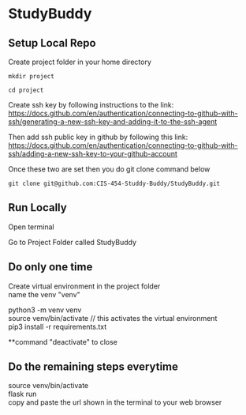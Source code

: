 # StudyBuddy
## Setup Local Repo
Create project folder in your home directory

`mkdir project`

`cd project`

Create ssh key by following instructions to the link: https://docs.github.com/en/authentication/connecting-to-github-with-ssh/generating-a-new-ssh-key-and-adding-it-to-the-ssh-agent

Then add ssh public key in github by following this link: https://docs.github.com/en/authentication/connecting-to-github-with-ssh/adding-a-new-ssh-key-to-your-github-account

Once these two are set then you do git clone command below

`git clone git@github.com:CIS-454-Studdy-Buddy/StudyBuddy.git`

## Run Locally 

Open terminal

Go to Project Folder called StudyBuddy

## Do only one time

Create virtual environment in the project folder  
name the venv "venv"  

python3 -m venv venv  
source venv/bin/activate // this activates the virtual environment  
pip3 install -r requirements.txt  

**command "deactivate" to close  

## Do the remaining steps everytime  
source venv/bin/activate  
flask run  
copy and paste the url shown in the terminal to your web browser  